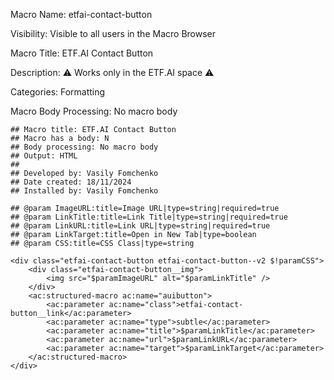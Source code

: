 Macro Name: etfai-contact-button

Visibility: Visible to all users in the Macro Browser

Macro Title: ETF.AI Contact Button

Description: ⚠️ Works only in the ETF.AI space ⚠️

Categories: Formatting

Macro Body Processing: No macro body

```
## Macro title: ETF.AI Contact Button
## Macro has a body: N
## Body processing: No macro body
## Output: HTML
##
## Developed by: Vasily Fomchenko
## Date created: 18/11/2024
## Installed by: Vasily Fomchenko

## @param ImageURL:title=Image URL|type=string|required=true
## @param LinkTitle:title=Link Title|type=string|required=true
## @param LinkURL:title=Link URL|type=string|required=true
## @param LinkTarget:title=Open in New Tab|type=boolean
## @param CSS:title=CSS Class|type=string

<div class="etfai-contact-button etfai-contact-button--v2 $!paramCSS">
    <div class="etfai-contact-button__img">
        <img src="$paramImageURL" alt="$paramLinkTitle" />
    </div>
    <ac:structured-macro ac:name="auibutton">
        <ac:parameter ac:name="class">etfai-contact-button__link</ac:parameter>
        <ac:parameter ac:name="type">subtle</ac:parameter>
        <ac:parameter ac:name="title">$paramLinkTitle</ac:parameter>
        <ac:parameter ac:name="url">$paramLinkURL</ac:parameter>
        <ac:parameter ac:name="target">$paramLinkTarget</ac:parameter>
    </ac:structured-macro>
</div>
```
